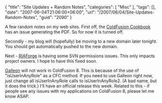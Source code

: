 {
	"title": "Site Updates + Random Notes",
	"categories": [
		"Misc"
	],
	"tags": [],
	"date": "2007-06-04T21:06:00+06:00",
	"url": "/2007/06/04/Site-Updates-Random-Notes",
	"guid": "2090"
}

A few random notes on my web sites. First off, the <a href="http://www.coldfusioncookbook.com">ColdFusion Cookbook</a> has an issue generating the PDF. So for now it is turned off.

Secondly - my blog will (hopefully) be moving to a new domain later tonight. You should get automatically pushed to the new domain.

Next - <a href="http://www.riaforge.org">RIAForge</a> is having some SVN permissions issues. This only impacts project owners. I hope to have this fixed soon. 

<a href="http://galleon.riaforge.org">Galleon</a> will not work in ColdFusion 8. This is because of the use of "isUserInAnyRole" as a CFC method. If you need to use Galleon right now, just change all isUserInAnyRole calls to isUserInAnyRole2. (A bad name, but it does the trick.) I'll have an official release this week. Related to this - if people see any issues with my applications on ColdFusion 8, please let me know ASAP.